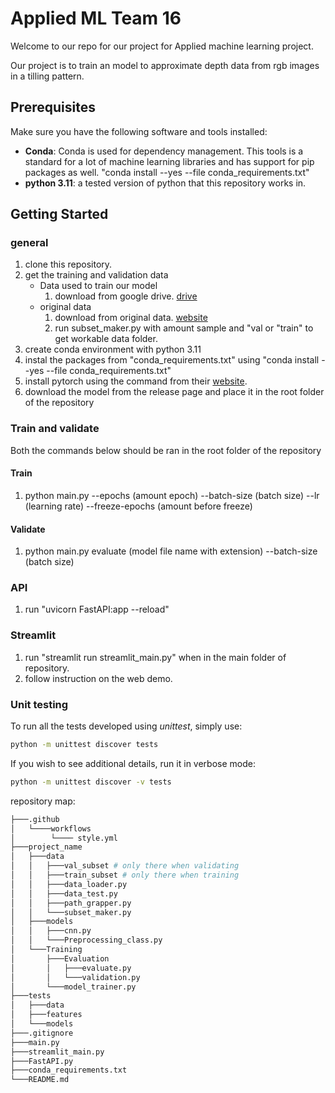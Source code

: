 # Applied ML Team 16

Welcome to our repo for our project for Applied machine learning project.

Our project is to train an model to approximate depth data from rgb images in a tilling pattern.

## Prerequisites
Make sure you have the following software and tools installed:

- **Conda**: Conda is used for dependency management. This tools is a standard for a lot of machine learning libraries and has support for pip packages as well. "conda install --yes --file conda_requirements.txt"
- **python 3.11**: a tested version of python that this repository works in.

## Getting Started
### general
1. clone this repository.
2. get the training and validation data
    * Data used to train our model
        1. download from google drive. [drive](https://drive.google.com/drive/folders/1k_WsVOjaULgb3N2JebxjTVqJjVsw85dP)
    * original data
        1. download from original data. [website](https://diode-dataset.org/)
        2. run subset_maker.py with amount sample and "val or "train" to get workable data folder.
3. create conda environment with python 3.11
4. instal the packages from "conda_requirements.txt" using "conda install --yes --file conda_requirements.txt"
5. install pytorch using the command from their [website](https://pytorch.org/).
6. download the model from the release page and place it in the root folder of the repository

### Train and validate
Both the commands below should be ran in the root folder of the repository

#### Train
1. python main.py --epochs (amount epoch) --batch-size (batch size) --lr (learning rate) --freeze-epochs (amount before freeze)

#### Validate
1. python main.py evaluate (model file name with extension) --batch-size (batch size)

### API
1. run "uvicorn FastAPI:app --reload"

### Streamlit
1. run "streamlit run streamlit_main.py" when in the main folder of repository.
2. follow instruction on the web demo.

### Unit testing

To run all the tests developed using _unittest_, simply use:
```bash
python -m unittest discover tests
```
If you wish to see additional details, run it in verbose mode:
```bash
python -m unittest discover -v tests
```

repository map:
```bash
├───.github
│   └────workflows
│        └──── style.yml
├───project_name
│   ├───data
│   │   ├───val_subset # only there when validating
│   │   ├───train_subset # only there when training
│   │   ├───data_loader.py
│   │   ├───data_test.py
│   │   ├───path_grapper.py
│   │   └───subset_maker.py
│   ├───models
│   │   ├───cnn.py
│   │   └───Preprocessing_class.py
│   └───Training
│       ├───Evaluation
│       │   ├───evaluate.py
│       │   └───validation.py
│       └───model_trainer.py
├───tests
│   ├───data
│   ├───features
│   └───models
├───.gitignore
├───main.py
├───streamlit_main.py
├───FastAPI.py
├───conda_requirements.txt
└───README.md
```
